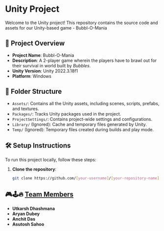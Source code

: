 # Unity Project

Welcome to the Unity project! This repository contains the source code and assets for our Unity-based game - Bubbl-O-Mania

## 🚀 Project Overview

- **Project Name**: Bubbl-O-Mania
- **Description**: A 2-player game wherein the players have to brawl out for their survival in world built by *Bubbles*.
- **Unity Version**: Unity 2022.3.18f1
- **Platform**: Windows

## 📂 Folder Structure

- `Assets/`: Contains all the Unity assets, including scenes, scripts, prefabs, and textures.
- `Packages/`: Tracks Unity packages used in the project.
- `ProjectSettings/`: Contains project-wide settings and configurations.
- `Library/` (Ignored): Cache and temporary files generated by Unity.
- `Temp/` (Ignored): Temporary files created during builds and play mode.

## 🛠️ Setup Instructions

To run this project locally, follow these steps:

1. **Clone the repository**:
   ```bash
   git clone https://github.com/[your-username]/[your-repository-name].git

## 🎮🕹️🔥 <u>Team Members</u>

- **Utkarsh Dhashmana**
- **Aryan Dubey**
- **Anchit Das**
- **Asutosh Sahoo**
